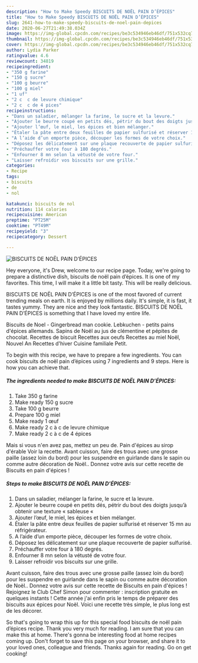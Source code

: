 ```yaml
---
description: "How to Make Speedy BISCUITS DE NOËL PAIN D’ÉPICES"
title: "How to Make Speedy BISCUITS DE NOËL PAIN D’ÉPICES"
slug: 2641-how-to-make-speedy-biscuits-de-noel-pain-depices
date: 2020-06-27T21:49:38.034Z
image: https://img-global.cpcdn.com/recipes/be3c534946eb46df/751x532cq70/biscuits-de-noel-pain-depices-photo-principale-de-la-recette.jpg
thumbnail: https://img-global.cpcdn.com/recipes/be3c534946eb46df/751x532cq70/biscuits-de-noel-pain-depices-photo-principale-de-la-recette.jpg
cover: https://img-global.cpcdn.com/recipes/be3c534946eb46df/751x532cq70/biscuits-de-noel-pain-depices-photo-principale-de-la-recette.jpg
author: Lydia Parker
ratingvalue: 4.6
reviewcount: 34819
recipeingredient:
- "350 g farine"
- "150 g sucre"
- "100 g beurre"
- "100 g miel"
- "1 uf"
- "2 c  c de levure chimique"
- "2 c  c de 4 pices"
recipeinstructions:
- "Dans un saladier, mélanger la farine, le sucre et la levure."
- "Ajouter le beurre coupé en petits dés, pétrir du bout des doigts jusqu’à obtenir une texture « sableuse «"
- "Ajouter l’œuf, le miel, les épices et bien mélanger."
- "Étaler la pâte entre deux feuilles de papier sulfurisé et réserver 15 mn au réfrigérateur."
- "A l’aide d’un emporte pièce, découper les formes de votre choix."
- "Déposez les délicatement sur une plaque recouverte de papier sulfurisé."
- "Préchauffer votre four à 180 degrés."
- "Enfourner 8 mn selon la vétusté de votre four."
- "Laisser refroidir vos biscuits sur une grille."
categories:
- Recipe
tags:
- biscuits
- de
- nol

katakunci: biscuits de nol 
nutrition: 114 calories
recipecuisine: American
preptime: "PT25M"
cooktime: "PT49M"
recipeyield: "3"
recipecategory: Dessert

---
```



![BISCUITS DE NOËL PAIN D’ÉPICES](https://img-global.cpcdn.com/recipes/be3c534946eb46df/751x532cq70/biscuits-de-noel-pain-depices-photo-principale-de-la-recette.jpg)

Hey everyone, it's Drew, welcome to our recipe page. Today, we're going to prepare a distinctive dish, biscuits de noël pain d’épices. It is one of my favorites. This time, I will make it a little bit tasty. This will be really delicious.

BISCUITS DE NOËL PAIN D’ÉPICES is one of the most favored of current trending meals on earth. It is enjoyed by millions daily. It's simple, it is fast, it tastes yummy. They are nice and they look fantastic. BISCUITS DE NOËL PAIN D’ÉPICES is something that I have loved my entire life.

Biscuits de Noel - Gingerbread man cookie. Lebkuchen - petits pains d&#39;épices allemands. Sapins de Noël au jus de clémentine et pépites de chocolat. Recettes de biscuit Recettes aux oeufs Recettes au miel Noël, Nouvel An Recettes d&#39;hiver Cuisine familiale Petit.


To begin with this recipe, we have to prepare a few ingredients. You can cook biscuits de noël pain d’épices using 7 ingredients and 9 steps. Here is how you can achieve that.

<!--inarticleads1-->

##### The ingredients needed to make BISCUITS DE NOËL PAIN D’ÉPICES:

1. Take 350 g farine
1. Make ready 150 g sucre
1. Take 100 g beurre
1. Prepare 100 g miel
1. Make ready 1 œuf
1. Make ready 2 c à c de levure chimique
1. Make ready 2 c à c de 4 épices


Mais si vous n&#39;en avez pas, mettez un peu de. Pain d&#39;épices au sirop d&#39;érable Voir la recette. Avant cuisson, faire des trous avec une grosse paille (assez loin du bord) pour les suspendre en guirlande dans le sapin ou comme autre décoration de Noël.. Donnez votre avis sur cette recette de Biscuits en pain d&#39;épices ! 

<!--inarticleads2-->

##### Steps to make BISCUITS DE NOËL PAIN D’ÉPICES:

1. Dans un saladier, mélanger la farine, le sucre et la levure.
1. Ajouter le beurre coupé en petits dés, pétrir du bout des doigts jusqu’à obtenir une texture « sableuse «
1. Ajouter l’œuf, le miel, les épices et bien mélanger.
1. Étaler la pâte entre deux feuilles de papier sulfurisé et réserver 15 mn au réfrigérateur.
1. A l’aide d’un emporte pièce, découper les formes de votre choix.
1. Déposez les délicatement sur une plaque recouverte de papier sulfurisé.
1. Préchauffer votre four à 180 degrés.
1. Enfourner 8 mn selon la vétusté de votre four.
1. Laisser refroidir vos biscuits sur une grille.


Avant cuisson, faire des trous avec une grosse paille (assez loin du bord) pour les suspendre en guirlande dans le sapin ou comme autre décoration de Noël.. Donnez votre avis sur cette recette de Biscuits en pain d&#39;épices ! Rejoignez le Club Chef Simon pour commenter : inscription gratuite en quelques instants ! Cette année j&#39;ai enfin pris le temps de préparer des biscuits aux épices pour Noël. Voici une recette très simple, le plus long est de les décorer. 

So that's going to wrap this up for this special food biscuits de noël pain d’épices recipe. Thank you very much for reading. I am sure that you can make this at home. There's gonna be interesting food at home recipes coming up. Don't forget to save this page on your browser, and share it to your loved ones, colleague and friends. Thanks again for reading. Go on get cooking!
